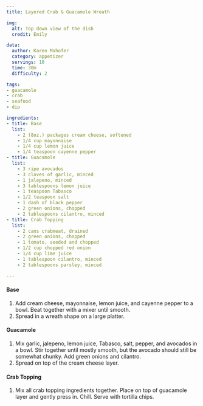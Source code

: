 ```yaml
---
title: Layered Crab & Guacamole Wreath

img:
  alt: Top down view of the dish
  credit: Emily

data:
  author: Karen Mahofer
  category: appetizer
  servings: 10
  time: 30m
  difficulty: 2

tags:
- guacamole
- crab
- seafood
- dip

ingredients:
- title: Base
  list:
    - 2 (8oz.) packages cream cheese, softened
    - 1/4 cup mayonnaise
    - 1/4 cup lemon juice
    - 1/4 teaspoon cayenne pepper
- title: Guacamole
  list:
    - 3 ripe avocados
    - 3 cloves of garlic, minced
    - 1 jalepeno, minced
    - 3 tablespoons lemon juice
    - 1 teaspoon Tabasco
    - 1/2 teaspoon salt
    - 1 dash of black pepper
    - 2 green onions, chopped
    - 2 tablespoons cilantro, minced
- title: Crab Topping
  list:
    - 2 cans crabmeat, drained
    - 2 green onions, chopped
    - 1 tomato, seeded and chopped
    - 1/2 cup chopped red onion
    - 1/4 cup lime juice
    - 1 tablespoon cilantro, minced
    - 2 tablespoons parsley, minced

---
```


#### Base
1. Add cream cheese, mayonnaise, lemon juice, and cayenne pepper to a bowl. Beat together with a mixer until smooth.
2. Spread in a wreath shape on a large platter.

#### Guacamole
1. Mix garlic, jalepeno, lemon juice, Tabasco, salt, pepper, and avocados in a bowl. Stir together until mostly smooth, but the avocado should still be somewhat chunky. Add green onions and cilantro.
2. Spread on top of the cream cheese layer.

#### Crab Topping
1. Mix all crab topping ingredients together. Place on top of guacamole layer and gently press in. Chill. Serve with tortilla chips.